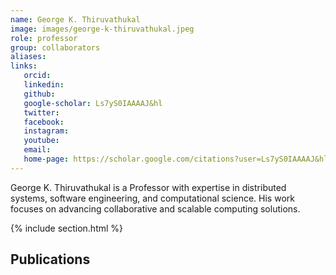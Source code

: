 ```yaml
---
name: George K. Thiruvathukal
image: images/george-k-thiruvathukal.jpeg
role: professor
group: collaborators
aliases:
links:
   orcid: 
   linkedin: 
   github: 
   google-scholar: Ls7yS0IAAAAJ&hl
   twitter: 
   facebook: 
   instagram: 
   youtube: 
   email: 
   home-page: https://scholar.google.com/citations?user=Ls7yS0IAAAAJ&hl=en
---
```


George K. Thiruvathukal is a Professor with expertise in distributed systems, software engineering, and computational science. His work focuses on advancing collaborative and scalable computing solutions.

{% include section.html %}
## Publications